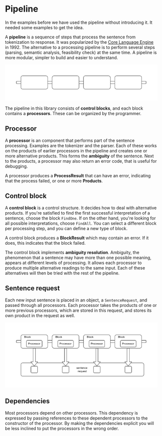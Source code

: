 # Pipeline

In the examples before we have used the pipeline without introducing it. It needed some examples to get the idea.

A __pipeline__ is a sequence of steps that process the sentence from tokenization to response. It was popularized by the [Core Language Engine](https://mitpress.mit.edu/9780262512091/the-core-language-engine/) in 1992. The alternative to a processing pipeline is to perform several steps (parsing, semantic analysis, feasibility check) at the same time. A pipeline is more modular, simpler to build and easier to understand.

![Pipeline](../images/pipeline.drawio.png)

The pipeline in this library consists of __control blocks__, and each block contains a __processors__. These can be organized by the programmer.

## Processor

A __processor__ is an component that performs part of the sentence processing. Examples are the tokenizer and the parser. Each of these works on the products of earlier processors in the pipeline and creates one or more alternative products. This forms the __ambiguity__ of the sentence. Next to the products, a processor may also return an error code, that is useful for debugging.

A processor produces a __ProcessResult__ that can have an error, indicating that the process failed, or one or more __Products__.

## Control block

A __control block__ is a control structure. It decides how to deal with alternative products. If you're satisfied to find the first successful interpretation of a sentence, choose the block `FindOne`. If on the other hand, you're looking for all possible interpretations, choose `FindAll`. You can select a different block per processing step, and you can define a new type of block.

A control block produces a __BlockResult__ which may contain an error. If it does, this indicates that the block failed.

The control block implements __ambiguity resolution__. Ambiguity, the phenomenon that a sentence may have more than one possible meaning, appears at different levels of processing. It allows each processor to produce multiple alternative readings to the same input. Each of these alternatives will then be tried with the rest of the pipeline.

## Sentence request

Each new input sentence is placed in an object, a `SentenceRequest`, and passed through all processors. Each processor takes the products of one or more previous processors, which are stored in this request, and stores its own product in the request as well.

![Pipeline](../images/pipeline-request.drawio.png)

## Dependencies

Most processors depend on other processors. This dependency is expressed by passing references to these dependent processors to the constructor of the processor. By making the dependencies explicit you will be less inclined to put the processors in the wrong order.
